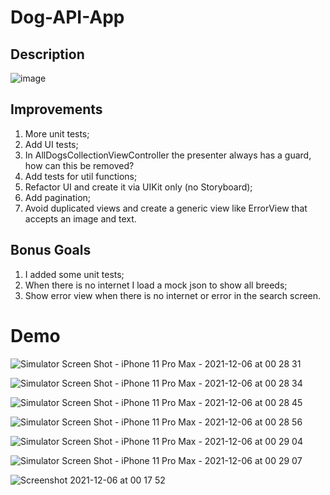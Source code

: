 # Dog-API-App

## Description

![image](https://user-images.githubusercontent.com/46728174/144770272-d90a5def-4e35-4b2f-b7ca-8ef8e016ac5e.png)

## Improvements
1. More unit tests;
2. Add UI tests;
3. In AllDogsCollectionViewController the presenter always has a guard, how can this be removed?
4. Add tests for util functions;
5. Refactor UI and create it via UIKit only (no Storyboard);
6. Add pagination;
7. Avoid duplicated views and create a generic view like ErrorView that accepts an image and text.

## Bonus Goals
1. I added some unit tests;
2. When there is no internet I load a mock json to show all breeds;
3. Show error view when there is no internet or error in the search screen.

# Demo

![Simulator Screen Shot - iPhone 11 Pro Max - 2021-12-06 at 00 28 31](https://user-images.githubusercontent.com/46728174/144770440-9bde103a-2c51-41ed-9372-fa30ba739adc.png)

![Simulator Screen Shot - iPhone 11 Pro Max - 2021-12-06 at 00 28 34](https://user-images.githubusercontent.com/46728174/144770444-3eb18080-1fff-41ce-9a78-c06e1bfe8930.png)

![Simulator Screen Shot - iPhone 11 Pro Max - 2021-12-06 at 00 28 45](https://user-images.githubusercontent.com/46728174/144770448-5347acc1-0946-493d-be48-efb2c7e347f2.png)

![Simulator Screen Shot - iPhone 11 Pro Max - 2021-12-06 at 00 28 56](https://user-images.githubusercontent.com/46728174/144770456-e7ae76ef-e33e-4241-8309-8ba4b63c46ed.png)

![Simulator Screen Shot - iPhone 11 Pro Max - 2021-12-06 at 00 29 04](https://user-images.githubusercontent.com/46728174/144770460-bd9e9826-a22e-4f2c-a5d4-f192d00c625f.png)

![Simulator Screen Shot - iPhone 11 Pro Max - 2021-12-06 at 00 29 07](https://user-images.githubusercontent.com/46728174/144770467-8e4d4daf-d090-4cdb-9030-ff577e415811.png)

![Screenshot 2021-12-06 at 00 17 52](https://user-images.githubusercontent.com/46728174/144770473-8f326793-bf07-4a05-8942-0cf91fcc8a84.png)
